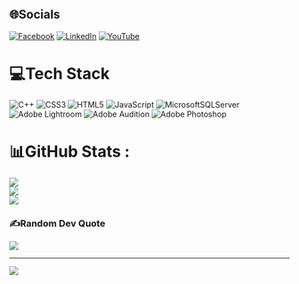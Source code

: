 
## 🌐Socials
[![Facebook](https://img.shields.io/badge/Facebook-%231877F2.svg?logo=Facebook&logoColor=white)](https://facebook.com/hoangphucseiza) [![LinkedIn](https://img.shields.io/badge/LinkedIn-%230077B5.svg?logo=linkedin&logoColor=white)](https://linkedin.com/in/hoangphucseiza) [![YouTube](https://img.shields.io/badge/YouTube-%23FF0000.svg?logo=YouTube&logoColor=white)](https://youtube.com/c/hoangphucseiza) 

# 💻Tech Stack
![C++](https://img.shields.io/badge/c++-%2300599C.svg?style=for-the-badge&logo=c%2B%2B&logoColor=white) ![CSS3](https://img.shields.io/badge/css3-%231572B6.svg?style=for-the-badge&logo=css3&logoColor=white) ![HTML5](https://img.shields.io/badge/html5-%23E34F26.svg?style=for-the-badge&logo=html5&logoColor=white) ![JavaScript](https://img.shields.io/badge/javascript-%23323330.svg?style=for-the-badge&logo=javascript&logoColor=%23F7DF1E) ![MicrosoftSQLServer](https://img.shields.io/badge/Microsoft%20SQL%20Sever-CC2927?style=for-the-badge&logo=microsoft%20sql%20server&logoColor=white) ![Adobe Lightroom](https://img.shields.io/badge/Adobe%20Lightroom-31A8FF.svg?style=for-the-badge&logo=Adobe%20Lightroom&logoColor=white) ![Adobe Audition](https://img.shields.io/badge/Adobe%20Audition-9999FF.svg?style=for-the-badge&logo=Adobe%20Audition&logoColor=white) ![Adobe Photoshop](https://img.shields.io/badge/adobephotoshop-%2331A8FF.svg?style=for-the-badge&logo=adobephotoshop&logoColor=white)
# 📊GitHub Stats :
![](https://github-readme-stats.vercel.app/api?username=hoangphucseiza&theme=radical&hide_border=false&include_all_commits=false&count_private=false)<br/>
![](https://github-readme-streak-stats.herokuapp.com/?user=hoangphucseiza&theme=radical&hide_border=false)<br/>
![](https://github-readme-stats.vercel.app/api/top-langs/?username=hoangphucseiza&theme=radical&hide_border=false&include_all_commits=false&count_private=false&layout=compact)

### ✍️Random Dev Quote
![](https://quotes-github-readme.vercel.app/api?type=horizontal&theme=radical)

---
[![](https://visitcount.itsvg.in/api?id=hoangphucseiza&icon=2&color=7)](https://visitcount.itsvg.in)

